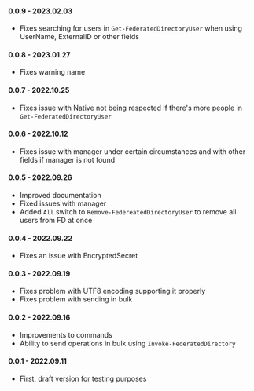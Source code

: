 ﻿#### 0.0.9 - 2023.02.03
- Fixes searching for users in `Get-FederatedDirectoryUser` when using UserName, ExternalID or other fields

#### 0.0.8 - 2023.01.27
- Fixes warning name

#### 0.0.7 - 2022.10.25
- Fixes issue with Native not being respected if there's more people in `Get-FederatedDirectoryUser`

#### 0.0.6 - 2022.10.12
- Fixes issue with manager under certain circumstances and with other fields if manager is not found

#### 0.0.5 - 2022.09.26
- Improved documentation
- Fixed issues with manager
- Added `All` switch to `Remove-FedereatedDirectoryUser` to remove all users from FD at once

#### 0.0.4 - 2022.09.22
- Fixes an issue with EncryptedSecret

#### 0.0.3 - 2022.09.19
- Fixes problem with UTF8 encoding supporting it properly
- Fixes problem with sending in bulk

#### 0.0.2 - 2022.09.16
- Improvements to commands
- Ability to send operations in bulk using `Invoke-FederatedDirectory`

#### 0.0.1 - 2022.09.11
- First, draft version for testing purposes

